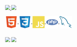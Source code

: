  <div>
  <a href="https://github.com/jayro-gandarella">
  <img height="160em" src="https://github-readme-stats.vercel.app/api?username=jayro-gandarella&show_icons=true&theme=dracula&include_all_commits=true&count_private=true"/>
  <img height="160em" src="https://github-readme-stats.vercel.app/api/top-langs/?username=jayro-gandarella&layout=compact&langs_count=7&theme=dracula"/>
</div>
<div style="display: inline_block"><br>
  <img align="center" alt="Jayro-HTML" height="40" width="40" src="https://raw.githubusercontent.com/devicons/devicon/master/icons/html5/html5-original.svg">
  <img align="center" alt="Jayro-CSS" height="40" width="40" src="https://raw.githubusercontent.com/devicons/devicon/master/icons/css3/css3-original.svg">
  <img align="center" alt="Jayro-Js" height="40" width="40" src="https://raw.githubusercontent.com/devicons/devicon/master/icons/javascript/javascript-plain.svg">
  <img align="center" alt="Jayro-PHP" height="40" width="40" src="https://raw.githubusercontent.com/devicons/devicon/master/icons/php/php-plain.svg">
  <img align="center" alt="Jayro-MySQL" height="40" width="40" src="https://raw.githubusercontent.com/devicons/devicon/master/icons/mysql/mysql-plain.svg">
</div>
  
##

<div> 
  <a href = "mailto:jayrogandarella@gmail.com"><img src="https://img.shields.io/badge/-Gmail-%23333?style=for-the-badge&logo=gmail&logoColor=white" target="_blank"></a>
  <a href="https://www.linkedin.com/in/jayro-gandarella-1b55631bb" target="_blank"><img src="https://img.shields.io/badge/-LinkedIn-%230077B5?style=for-the-badge&logo=linkedin&logoColor=white" target="_blank"></a>
 
</div>
